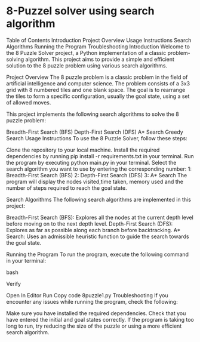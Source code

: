 # 8-Puzzel solver using search algorithm
Table of Contents
Introduction
Project Overview
Usage Instructions
Search Algorithms
Running the Program
Troubleshooting
Introduction
Welcome to the 8 Puzzle Solver project, a Python implementation of a classic problem-solving algorithm. This project aims to provide a simple and efficient solution to the 8 puzzle problem using various search algorithms.

Project Overview
The 8 puzzle problem is a classic problem in the field of artificial intelligence and computer science. The problem consists of a 3x3 grid with 8 numbered tiles and one blank space. The goal is to rearrange the tiles to form a specific configuration, usually the goal state, using a set of allowed moves.

This project implements the following search algorithms to solve the 8 puzzle problem:

Breadth-First Search (BFS)
Depth-First Search (DFS)
A* Search
Greedy Search
Usage Instructions
To use the 8 Puzzle Solver, follow these steps:

Clone the repository to your local machine.
Install the required dependencies by running pip install -r requirements.txt in your terminal.
Run the program by executing python main.py in your terminal.
Select the search algorithm you want to use by entering the corresponding number:
1: Breadth-First Search (BFS)
2: Depth-First Search (DFS)
3: A* Search
The program will display the nodes visited,time taken, memory used and the number of steps required to reach the goal state.

Search Algorithms
The following search algorithms are implemented in this project:

Breadth-First Search (BFS): Explores all the nodes at the current depth level before moving on to the next depth level.
Depth-First Search (DFS): Explores as far as possible along each branch before backtracking.
A* Search: Uses an admissible heuristic function to guide the search towards the goal state.

Running the Program
To run the program, execute the following command in your terminal:

bash

Verify

Open In Editor
Run
Copy code
8puzzle1.py
Troubleshooting
If you encounter any issues while running the program, check the following:

Make sure you have installed the required dependencies.
Check that you have entered the initial and goal states correctly.
If the program is taking too long to run, try reducing the size of the puzzle or using a more efficient search algorithm.
